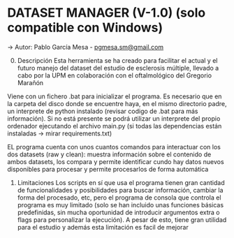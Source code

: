 
# DATASET MANAGER (V-1.0) (solo compatible con Windows)

-> Autor: Pablo García Mesa - pgmesa.sm@gmail.com

0. Descripción
Esta herramienta se ha creado para facilitar el actual y el futuro manejo del dataset del estudio de esclerosis múltiple,
llevado a cabo por la UPM en colaboración con el oftalmológico del Gregorio Marañón 

Viene con un fichero .bat para inicializar el programa. Es necesario que en la carpeta del disco donde se encuentre haya, en 
el mismo directorio padre, un interprete de python instalado (revisar codigo de .bat para más información). Si no está presente se podrá utilizar un interprete del propio ordenador ejecutando el archivo main.py (si todas las dependencias están instaladas -> mirar requirements.txt)

EL programa cuenta con unos cuantos comandos para interactuar con los dos datasets (raw y clean): muestra información 
sobre el contenido de ambos datasets, los compara y permite identificar cundo hay datos nuevos disponibles para procesar
y permite procesarlos de forma automática

1. Limitaciones
Los scripts en sí que usa el programa tienen gran cantidad de funcionalidades y posibilidades para buscar información, cambiar la forma del procesado, etc, pero el programa de consola que controla el programa es muy limitado (solo se han incluido unas funciones básicas predefinidas, sin mucha oportunidad de introducir argumentos extra o flags para personalizar la ejecución). A pesar de esto, tiene gran utilidad para el estudio y además esta limitación es facil de mejorar